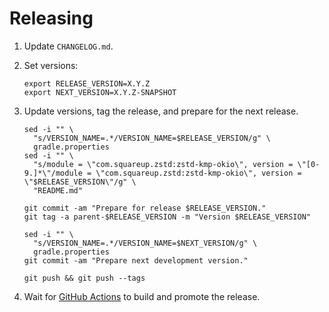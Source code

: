 Releasing
=========

1. Update `CHANGELOG.md`.

2. Set versions:

    ```
    export RELEASE_VERSION=X.Y.Z
    export NEXT_VERSION=X.Y.Z-SNAPSHOT
    ```

3. Update versions, tag the release, and prepare for the next release.

    ```
    sed -i "" \
      "s/VERSION_NAME=.*/VERSION_NAME=$RELEASE_VERSION/g" \
      gradle.properties
    sed -i "" \
      "s/module = \"com.squareup.zstd:zstd-kmp-okio\", version = \"[0-9.]*\"/module = \"com.squareup.zstd:zstd-kmp-okio\", version = \"$RELEASE_VERSION\"/g" \
      "README.md"

    git commit -am "Prepare for release $RELEASE_VERSION."
    git tag -a parent-$RELEASE_VERSION -m "Version $RELEASE_VERSION"

    sed -i "" \
      "s/VERSION_NAME=.*/VERSION_NAME=$NEXT_VERSION/g" \
      gradle.properties
    git commit -am "Prepare next development version."

    git push && git push --tags
    ```

4. Wait for [GitHub Actions][github_actions] to build and promote the release.

[github_actions]: https://github.com/square/zstd-kmp/actions

